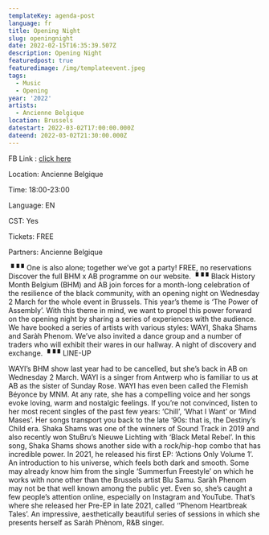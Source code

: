 ```yaml
---
templateKey: agenda-post
language: fr
title: Opening Night
slug: openingnight
date: 2022-02-15T16:35:39.507Z
description: Opening Night
featuredpost: true
featuredimage: /img/templateevent.jpeg
tags:
  - Music
  - Opening
year: '2022'
artists:
  - Ancienne Belgique
location: Brussels
datestart: 2022-03-02T17:00:00.000Z
dateend: 2022-03-02T21:30:00.000Z
---
```

FB Link : [click here](https://www.facebook.com/events/787090588874730/)

Location: Ancienne Belgique

Time: 18:00-23:00

Language: EN

CST: Yes

Tickets: FREE

Partners: Ancienne Belgique

▝▝ ▘One is also alone; together we’ve got a party!
FREE, no reservations
Discover the full BHM x AB programme on our website.
▝▝ ▘Black History Month Belgium (BHM) and AB join forces for a month-long celebration of the resilience of the black community, with an opening night on Wednesday 2 March for the whole event in Brussels. This year’s theme is ‘The Power of Assembly’. With this theme in mind, we want to propel this power forward on the opening night by sharing a series of experiences with the audience. We have booked a series of artists with various styles: WAYI, Shaka Shams and Saràh Phenom. We’ve also invited a dance group and a number of traders who will exhibit their wares in our hallway. A night of discovery and exchange.
▝▝ ▘LINE-UP

WAYI’s BHM show last year had to be cancelled, but she’s back in AB on Wednesday 2 March. WAYI is a singer from Antwerp who is familiar to us at AB as the sister of Sunday Rose. WAYI has even been called the Flemish Béyonce by MNM. At any rate, she has a compelling voice and her songs evoke loving, warm and nostalgic feelings. If you’re not convinced, listen to her most recent singles of the past few years: ‘Chill’, ‘What I Want’ or ‘Mind Mases’. Her songs transport you back to the late ‘90s: that is, the Destiny’s Child era.
Shaka Shams was one of the winners of Sound Track in 2019 and also recently won StuBru’s Nieuwe Lichting with ‘Black Metal Rebel’. In this song, Shaka Shams shows another side with a rock/hip-hop combo that has incredible power. In 2021, he released his first EP: ‘Actions Only Volume 1’. An introduction to his universe, which feels both dark and smooth. Some may already know him from the single ‘Summerfun Freestyle’ on which he works with none other than the Brussels artist Blu Samu.
Saràh Phenom may not be that well known among the public yet. Even so, she’s caught a few people’s attention online, especially on Instagram and YouTube. That’s where she released her Pre-EP in late 2021, called ‘’Phenom Heartbreak Tales’. An impressive, aesthetically beautiful series of sessions in which she presents herself as Saràh Phènom, R&B singer.
